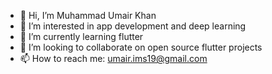 - 👋 Hi, I’m Muhammad Umair Khan
- 👀 I’m interested in app development and deep learning
- 🌱 I’m currently learning flutter
- 💞️ I’m looking to collaborate on open source flutter projects
- 📫 How to reach me: umair.ims19@gmail.com

<!---
Muhammad-Umair-MU/Muhammad-Umair-MU is a ✨ special ✨ repository because its `README.md` (this file) appears on your GitHub profile.
You can click the Preview link to take a look at your changes.
--->
